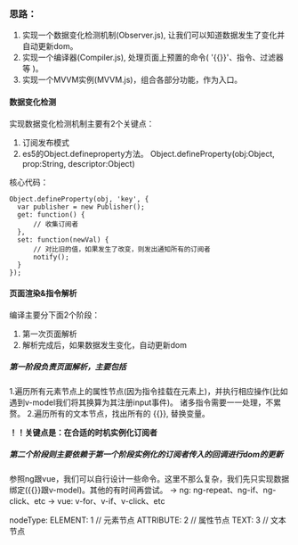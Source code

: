 ### 思路：

1. 实现一个数据变化检测机制(Observer.js), 让我们可以知道数据发生了变化并自动更新dom。
2. 实现一个编译器(Compiler.js), 处理页面上预置的命令( '{{}}'、指令、过滤器等 )。
3. 实现一个MVVM实例(MVVM.js)，组合各部分功能，作为入口。

#### 数据变化检测
实现数据变化检测机制主要有2个关键点：
1. 订阅发布模式
2. es5的Object.defineproperty方法。
	 Object.defineProperty(obj:Object, prop:String, descriptor:Object)

核心代码：
```
Object.defineProperty(obj, 'key', {
  var publisher = new Publisher();
  get: function() {
      // 收集订阅者
  },
  set: function(newVal) {
      // 对比旧的值，如果发生了改变，则发出通知所有的订阅者
      notify();
  }
});
```



#### 页面渲染&指令解析

编译主要分下面2个阶段：
1. 第一次页面解析
2. 解析完成后，如果数据发生变化，自动更新dom

##### 第一阶段负责页面解析，主要包括
1.遍历所有元素节点上的属性节点(因为指令挂载在元素上)，并执行相应操作(比如遇到v-model我们将其换算为其注册input事件)。
诸多指令需要一一处理，不累赘。
2.遍历所有的文本节点，找出所有的 {{}}, 替换变量。

**！！关键点是：在合适的时机实例化订阅者**

##### 第二个阶段则主要依赖于第一个阶段实例化的订阅者传入的回调进行dom的更新

参照ng跟vue，我们可以自行设计一些命令。这里不那么复杂，我们先只实现数据绑定({{}}跟v-model)。其他的有时间再尝试。
→ ng: ng-repeat、ng-if、ng-click、etc
→ vue: v-for、v-if、v-click、etc

nodeType:
ELEMENT: 1 // 元素节点
ATTRIBUTE: 2 // 属性节点
TEXT: 3 // 文本节点
